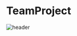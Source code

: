 # TeamProject

![header](https://capsule-render.vercel.app/api?type=Venom&color=#FF0F5&height=300&section=header&text=Team%10Project&fontSize=60)
